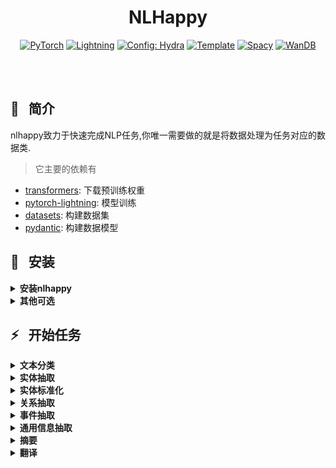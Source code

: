 
<div align='center'>

# NLHappy
<a href="https://pytorch.org/get-started/locally/"><img alt="PyTorch" src="https://img.shields.io/badge/PyTorch-ee4c2c?logo=pytorch&logoColor=white"></a>
<a href="https://pytorchlightning.ai/"><img alt="Lightning" src="https://img.shields.io/badge/-Lightning-792ee5?logo=pytorchlightning&logoColor=white"></a>
<a href="https://hydra.cc/"><img alt="Config: Hydra" src="https://img.shields.io/badge/Config-Hydra-89b8cd"></a>
<a href="https://github.com/ashleve/lightning-hydra-template"><img alt="Template" src="https://img.shields.io/badge/-Lightning--Hydra--Template-017F2F?style=flat&logo=github&labelColor=gray"></a>
<a href="https://spacy.io/"><img alt="Spacy" src="https://img.shields.io/badge/component-%20Spacy-blue"></a>
<a href="https://wandb.ai/"><img alt="WanDB" src="https://img.shields.io/badge/Log-WanDB-brightgreen"></a>
</div>
<br><br>

## 📌&nbsp;&nbsp; 简介

nlhappy致力于快速完成NLP任务,你唯一需要做的就是将数据处理为任务对应的数据类.
> 它主要的依赖有
- [transformers](https://huggingface.co/docs/transformers/index): 下载预训练权重
- [pytorch-lightning](https://pytorch-lightning.readthedocs.io/en/latest/): 模型训练
- [datasets](https://huggingface.co/docs/datasets/index): 构建数据集
- [pydantic](https://wandb.ai/): 构建数据模型


## 🚀&nbsp;&nbsp; 安装
<details>
<summary><b>安装nlhappy</b></summary>

> 推荐先去[pytorch官网](https://pytorch.org/get-started/locally/)安装pytorch和对应cuda
```bash
# pip 安装
pip install --upgrade pip
pip install --upgrade nlhappy
```
</details>

<details>
<summary><b>其他可选</b></summary>

> 推荐安装wandb用于可视化训练日志
- 注册: https://wandb.ai/
- 获取认证: https://wandb.ai/authorize
- 登陆:
```bash
wandb login
```
模型训练开始后去[官网](https://wandb.ai/)查看训练实况
</details>




## ⚡&nbsp;&nbsp; 开始任务

<details>
<summary><b>文本分类</b></summary>

> 数据处理
```python
from nlhappy.utils.make_doc import Doc, DocBin
from nlhappy.utils.make_dataset import DatasetDict
# 构建corpus
# 将数据处理为统一的Doc对象,它存储着所有标签数据
docs = []
# data为你自己的数据
# doc._.label 为文本的标签,之所以加'_'是因为这是spacy Doc保存用户自己数据的用法
for d in data:
    doc = nlp(d['text'])
    doc._.label = d['label']
    docs.append(doc)
# 保存corpus,方便后边badcase分析
db = DocBin(docs=docs, store_user_data=True)
# 新闻文本-Tag3为保存格式目录,需要更换为自己的形式
db.to_disk('corpus/TNEWS-Tag15/train.spacy')
# 构建数据集,为了训练模型
ds = convert_docs_to_tc_dataset(docs=docs)
# 你可以将数据集转换为dataframe进行各种分析,比如获取文本最大长度
df = ds.to_pandas()
max_length = df['text'].str.len().max()
# 数据集切分
dsd = train_val_split(ds, val_frac=0.2)
# 保存数据集,注意要保存到datasets/目录下
dsd.save_to_disk('datasets/TNEWS')
```
> 训练模型

- 编写训练脚本,scripts/train.sh
```
nlhappy \
datamodule=text_classification \
datamodule.dataset=TNEWS \
datamodule.plm=hfl/chinese-roberta-wwm-ext \
datamodule.batch_size=32 \
model=bert_tc \
model.lr=3e-5 \
seed=1234
# 默认为单gpu 0号显卡训练,可以通过以下方式修改显卡
# trainer.devices=[1]
# 单卡半精度训练
# trainer.precision=16
# 使用wandb记录日志
# logger=wandb
# 多卡训练
# trainer=ddp trainer.devices=4
```

- 后台训练
```
nohup bash scripts/train.sh >/dev/null 2>&1 &
```
- 如果设置logger=wandb则现在可以去[wandb官网](https://wandb.ai/)查看训练详情了, 并且会自动产生logs目录里面包含了训练的ckpt,日志等信息.

> 构建自然语言处理流程,并添加组件
```python
import nlhappy

nlp = nlhappy.nlp()
# 默认device cpu, 阈值0.8
config = {'device':'cuda:0', 'threshold':0.9}
tc = nlp.add_pipe('text_classifier', config=config)
# logs文件夹里面训练的模型路径
ckpt = 'logs/experiments/runs/TNEWS/date/checkpoints/epoch_score.ckpt/'
tc.init_model(ckpt)
text = '文本'
doc = nlp(text)
# 查看结果
print(doc.text, doc._.label, doc.cats)
# 保存整个流程
nlp.to_disk('path/nlp')
# 加载
nlp = nlhappy.load('path/nlp')
```
> badcase分析
```python
import nlhappy
from nlhappy.utils.make_doc import get_docs_form_docbin
from nlhappy.utils.analysis_doc import analysis_text_badcase, Example

targs = get_docs_from_docbin('corpus/TNEWS-Tag15/train.spacy')
nlp = nlhappy.load('path/nlp')
preds = []
for d in targs:
    doc = nlp(d['text'])
    preds.append(doc)
eg = [Example(x,y) for x,y in zip(preds, targs)]
badcases, score = analysis_text_badcase(eg, return_prf=True)
print(badcases[0].x, badcases[0].x._.label)
print(badcases[0].y, badcases[0].y._.label)
```
> 部署
- 直接用nlp开发接口部署
- 转为onnx
```python
from nlhappy.models import BertTextClassification
ckpt = 'logs/path/ckpt'
model = BertTextClassification.load_from_ckeckpoint(ckpt)
model.to_onnx('path/tc.onnx')
model.tokenizer.save_pretrained('path/tokenizer')
```
</details>

<details>
<summary><b>实体抽取</b></summary>

nlhappy支持嵌套和非嵌套实体抽取任务
> 数据处理
```python
from nlhappy.utils.convert_doc import convert_spans_to_dataset
from nlhappy.utils.make_doc import get_docs_from_docbin
from nlhappy.utils.make_dataset import train_val_split
import nlhappy
# 制作docs
nlp = nlhappy.nlp()
docs = []
# data为你自己格式的原始数据,按需修改
# 只需设置doc.ents 
# 嵌套型实体设置doc.spans['all']
for d in data:
    doc = nlp(d['text'])
    # 非嵌套实体
    ents = []
    for ent in d['spans']:
        start = ent['start']
        end = ent['end']
        label = ent['label']
        span = doc.char_span(start, end, label)
        ents.append(span)
    doc.set_ents(ents)
    docs.append(doc)
    # 嵌套型实体
    for ent in d['spans']:
        start = ent['start']
        end = ent['end']
        label = ent['label']
        span = doc.char_span(start, end, label)
        doc.spans['all'].append(span)
    docs.append(doc)
# 保存docs,方便后边badcase分析
db = DocBin(docs=docs, store_user_data=True)
# 制作数据集
# 如果文本过长可以设置句子级别数据集
ds = convert_spans_to_dataset(docs, sentence_level=False)
dsd = train_val_split(ds, val_frac=0.2)
# 可以转换为dataframe分析数据
df = dsd.to_pandas()
max_length = df['text'].str.len().max()
# 保存数据集,注意要保存到datasets/目录下
dsd.save_to_disk('datasets/your_dataset_name')
```
> 训练模型
编写训练脚本
- 单卡
```bash
nlhappy \
datamodule=span_classification \
datamodule.dataset=your_dataset_name \
datamodule.max_length=2000 \
datamodule.batch_size=2 \
datamodule.plm=roberta-wwm-base \
model=global_pointer \
model.lr=3e-5 \
seed=22222
```
- 多卡
```
nlhappy \
trainer=ddp \
datamodule=span_classification \
datamodule.dataset=dataset_name \
datamodule.max_length=350 \
datamodule.batch_size=2 \
datamodule.plm=roberta-wwm-base \
model=global_pointer \
model.lr=3e-5 \
seed=22222
```
- 后台训练
```
nohup bash scripts/train.sh >/dev/null 2>&1 &
```
- 现在可以去[wandb官网](https://wandb.ai/)查看训练详情了, 并且会自动产生logs目录里面包含了训练的ckpt,日志等信息.
> 构建自然语言处理流程,并添加组件
```python
import nlhappy

nlp = nlhappy.nlp()
# 默认device cpu, 阈值0.8
config = {'device':'cuda:0', 'threshold':0.9, 'set_ents':True}
tc = nlp.add_pipe('span_classifier', config=config)
# logs文件夹里面训练的模型路径
ckpt = 'logs/experiments/runs/your_best_ckpt_path'
tc.init_model(ckpt)
text = '文本'
doc = nlp(text)
# 查看结果
# doc.ents 为非嵌套实体,如果有嵌套会选最大跨度实体
# doc.spans['all'] 可以包含嵌套实体
print(doc.text, doc.ents, doc.spans['all'])
# 保存整个流程
nlp.to_disk('path/nlp')
# 加载
nlp = nlhappy.load('path/nlp')
```
> badcase分析
```python
import nlhappy
from nlhappy.utils.analysis_doc import analysis_ent_badcase, Example, analysis_span_badcase
from nlhappy.utils.make_doc import get_docs_from_docbin

targs = get_docs_from_docbin('corpus/dataset_name/train.spacy')
nlp = nlhappy.load('path/nlp')
preds = []
for d in targs:
    doc = nlp(d['text'])
    preds.append(doc)
eg = [Example(x,y) for x,y in zip(preds, targs)]
# 非嵌套实体
badcases, score = analysis_ent_badcase(eg, return_prf=True)
print(badcases[0].x, badcases[0].x.ents)
print(badcases[0].y, badcases[0].y.ents)
# 嵌套实体
badcases, score = analysis_span_badcase(eg, return_prf=True)
print(badcases[0].x, badcases[0].x.spans['all'])
print(badcases[0].y, badcases[0].y.spans['all'])
```
> 部署
- 直接用nlp开发接口部署
- 转为onnx
```python
from nlhappy.models import GlobalPointer
ckpt = 'logs/path/ckpt'
model = GlobalPointer.load_from_ckeckpoint(ckpt)
model.to_onnx('path/tc.onnx')
model.tokenizer.save_pretrained('path/tokenizer')
```
</details>

<details>
<summary><b>实体标准化</b></summary>
TODO
</details>

<details>
<summary><b>关系抽取</b></summary>
TODO
</details>

<details>
<summary><b>事件抽取</b></summary>
TODO
</details>

<details>
<summary><b>通用信息抽取</b></summary>
TODO
</details>

<details>
<summary><b>摘要</b></summary>
TODO
</details>

<details>
<summary><b>翻译</b></summary>
TODO
</details>